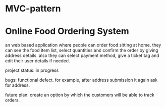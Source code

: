# MVC-pattern
# Online Food Ordering System

an web based application where people can order food sitting at home. they can see the food item list, select quantities and confirm the order by giving address details. also they can select payment method, give a ticket tag and edit their user details if needed.

project status: in progress

bugs: functional defect. for example, after address submission it again ask for address.

future plan: create an option by which the customers will be able to track orders.


 
